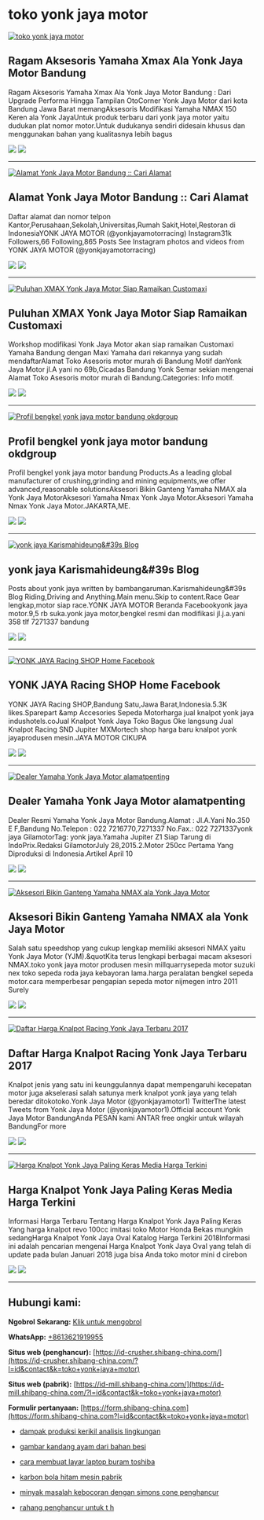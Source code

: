 # toko yonk jaya motor

<a href="https://swt.shibang-china.com/?l=id&img&k=toko+yonk+jaya+motor" target="_blank">![toko yonk jaya motor](http://static.shibang-china.com/all-800x300/525.jpg)</a>

## Ragam Aksesoris Yamaha Xmax Ala Yonk Jaya Motor Bandung
Ragam Aksesoris Yamaha Xmax Ala Yonk Jaya Motor Bandung : Dari Upgrade Performa Hingga Tampilan OtoCorner Yonk Jaya Motor dari kota Bandung Jawa Barat memangAksesoris Modifikasi Yamaha NMAX 150 Keren ala Yonk JayaUntuk produk terbaru dari yonk jaya motor yaitu dudukan plat nomor motor.Untuk dudukanya sendiri didesain khusus dan menggunakan bahan yang kualitasnya lebih bagus


<a href="https://whatsapp.shibangsoft.com/WhatsApp.php" target="_blank" title="WhatsApp">![](http://static.shibang-china.com/icon/whatsapp.png)</a> <a href="https://swt.shibang-china.com/?l=id&icon&k=toko+yonk+jaya+motor" target="_blank">![](http://static.shibang-china.com/icon/chat-id.png)</a>

---

<a href="https://swt.shibang-china.com/?l=id&img&k=toko+yonk+jaya+motor" target="_blank">![Alamat Yonk Jaya Motor Bandung :: Cari Alamat](http://static.shibang-china.com/all-800x300/1511.jpg)</a>

## Alamat Yonk Jaya Motor Bandung :: Cari Alamat
Daftar alamat dan nomor telpon Kantor,Perusahaan,Sekolah,Universitas,Rumah Sakit,Hotel,Restoran di IndonesiaYONK JAYA MOTOR (@yonkjayamotorracing) Instagram31k Followers,66 Following,865 Posts See Instagram photos and videos from YONK JAYA MOTOR (@yonkjayamotorracing)


<a href="https://whatsapp.shibangsoft.com/WhatsApp.php" target="_blank" title="WhatsApp">![](http://static.shibang-china.com/icon/whatsapp.png)</a> <a href="https://swt.shibang-china.com/?l=id&icon&k=toko+yonk+jaya+motor" target="_blank">![](http://static.shibang-china.com/icon/chat-id.png)</a>

---

<a href="https://swt.shibang-china.com/?l=id&img&k=toko+yonk+jaya+motor" target="_blank">![Puluhan XMAX Yonk Jaya Motor Siap Ramaikan Customaxi](http://static.shibang-china.com/all-800x300/1299.jpg)</a>

## Puluhan XMAX Yonk Jaya Motor Siap Ramaikan Customaxi
Workshop modifikasi Yonk Jaya Motor akan siap ramaikan Customaxi Yamaha Bandung dengan Maxi Yamaha dari rekannya yang sudah mendaftarAlamat Toko Asesoris motor murah di Bandung Motif danYonk Jaya Motor jl.A yani no 69b,Cicadas Bandung Yonk Semar sekian mengenai Alamat Toko Asesoris motor murah di Bandung.Categories: Info motif.


<a href="https://whatsapp.shibangsoft.com/WhatsApp.php" target="_blank" title="WhatsApp">![](http://static.shibang-china.com/icon/whatsapp.png)</a> <a href="https://swt.shibang-china.com/?l=id&icon&k=toko+yonk+jaya+motor" target="_blank">![](http://static.shibang-china.com/icon/chat-id.png)</a>

---

<a href="https://swt.shibang-china.com/?l=id&img&k=toko+yonk+jaya+motor" target="_blank">![Profil bengkel yonk jaya motor bandung okdgroup](http://static.shibang-china.com/all-800x300/1314.jpg)</a>

## Profil bengkel yonk jaya motor bandung okdgroup
Profil bengkel yonk jaya motor bandung Products.As a leading global manufacturer of crushing,grinding and mining equipments,we offer advanced,reasonable solutionsAksesori Bikin Ganteng Yamaha NMAX ala Yonk Jaya MotorAksesori Yamaha Nmax Yonk Jaya Motor.Aksesori Yamaha Nmax Yonk Jaya Motor.JAKARTA,ME.


<a href="https://whatsapp.shibangsoft.com/WhatsApp.php" target="_blank" title="WhatsApp">![](http://static.shibang-china.com/icon/whatsapp.png)</a> <a href="https://swt.shibang-china.com/?l=id&icon&k=toko+yonk+jaya+motor" target="_blank">![](http://static.shibang-china.com/icon/chat-id.png)</a>

---

<a href="https://swt.shibang-china.com/?l=id&img&k=toko+yonk+jaya+motor" target="_blank">![yonk jaya Karismahideung&#39s Blog](http://static.shibang-china.com/all-800x300/1276.jpg)</a>

## yonk jaya Karismahideung&#39s Blog
Posts about yonk jaya written by bambangaruman.Karismahideung&#39s Blog Riding,Driving and Anything.Main menu.Skip to content.Race Gear lengkap,motor siap race.YONK JAYA MOTOR Beranda Facebookyonk jaya motor.9,5 rb suka.yonk jaya motor,bengkel resmi dan modifikasi jl.j.a.yani 358 tlf 7271337 bandung


<a href="https://whatsapp.shibangsoft.com/WhatsApp.php" target="_blank" title="WhatsApp">![](http://static.shibang-china.com/icon/whatsapp.png)</a> <a href="https://swt.shibang-china.com/?l=id&icon&k=toko+yonk+jaya+motor" target="_blank">![](http://static.shibang-china.com/icon/chat-id.png)</a>

---

<a href="https://swt.shibang-china.com/?l=id&img&k=toko+yonk+jaya+motor" target="_blank">![YONK JAYA Racing SHOP Home Facebook](http://static.shibang-china.com/all-800x300/362.jpg)</a>

## YONK JAYA Racing SHOP Home Facebook
YONK JAYA Racing SHOP,Bandung Satu,Jawa Barat,Indonesia.5.3K likes.Sparepart &amp Accesories Sepeda Motorharga jual knalpot yonk jaya indushotels.coJual Knalpot Yonk Jaya Toko Bagus Oke langsung Jual Knalpot Racing SND Jupiter MXMortech shop harga baru knalpot yonk jayaprodusen mesin.JAYA MOTOR CIKUPA


<a href="https://whatsapp.shibangsoft.com/WhatsApp.php" target="_blank" title="WhatsApp">![](http://static.shibang-china.com/icon/whatsapp.png)</a> <a href="https://swt.shibang-china.com/?l=id&icon&k=toko+yonk+jaya+motor" target="_blank">![](http://static.shibang-china.com/icon/chat-id.png)</a>

---

<a href="https://swt.shibang-china.com/?l=id&img&k=toko+yonk+jaya+motor" target="_blank">![Dealer Yamaha Yonk Jaya Motor alamatpenting](http://static.shibang-china.com/all-800x300/796.jpg)</a>

## Dealer Yamaha Yonk Jaya Motor alamatpenting
Dealer Resmi Yamaha Yonk Jaya Motor Bandung.Alamat : Jl.A.Yani No.350 E F,Bandung No.Telepon : 022 7216770,7271337 No.Fax.: 022 7271337yonk jaya GilamotorTag: yonk jaya.Yamaha Jupiter Z1 Siap Tarung di IndoPrix.Redaksi GilamotorJuly 28,2015.2.Motor 250cc Pertama Yang Diproduksi di Indonesia.Artikel April 10


<a href="https://whatsapp.shibangsoft.com/WhatsApp.php" target="_blank" title="WhatsApp">![](http://static.shibang-china.com/icon/whatsapp.png)</a> <a href="https://swt.shibang-china.com/?l=id&icon&k=toko+yonk+jaya+motor" target="_blank">![](http://static.shibang-china.com/icon/chat-id.png)</a>

---

<a href="https://swt.shibang-china.com/?l=id&img&k=toko+yonk+jaya+motor" target="_blank">![Aksesori Bikin Ganteng Yamaha NMAX ala Yonk Jaya Motor](http://static.shibang-china.com/all-800x300/610.jpg)</a>

## Aksesori Bikin Ganteng Yamaha NMAX ala Yonk Jaya Motor
Salah satu speedshop yang cukup lengkap memiliki aksesori NMAX yaitu Yonk Jaya Motor (YJM).&quotKita terus lengkapi berbagai macam aksesori NMAX.toko yonk jaya motor produsen mesin millquarrysepeda motor suzuki nex toko sepeda roda jaya kebayoran lama.harga peralatan bengkel sepeda motor.cara memperbesar pengapian sepeda motor nijmegen intro 2011 Surely


<a href="https://whatsapp.shibangsoft.com/WhatsApp.php" target="_blank" title="WhatsApp">![](http://static.shibang-china.com/icon/whatsapp.png)</a> <a href="https://swt.shibang-china.com/?l=id&icon&k=toko+yonk+jaya+motor" target="_blank">![](http://static.shibang-china.com/icon/chat-id.png)</a>

---

<a href="https://swt.shibang-china.com/?l=id&img&k=toko+yonk+jaya+motor" target="_blank">![Daftar Harga Knalpot Racing Yonk Jaya Terbaru 2017](http://static.shibang-china.com/all-800x300/1319.jpg)</a>

## Daftar Harga Knalpot Racing Yonk Jaya Terbaru 2017
Knalpot jenis yang satu ini keunggulannya dapat mempengaruhi kecepatan motor juga akselerasi salah satunya merk knalpot yonk jaya yang telah beredar ditokotoko.Yonk Jaya Motor (@yonkjayamotor1) TwitterThe latest Tweets from Yonk Jaya Motor (@yonkjayamotor1).Official account Yonk Jaya Motor BandungAnda PESAN kami ANTAR free ongkir untuk wilayah BandungFor more


<a href="https://whatsapp.shibangsoft.com/WhatsApp.php" target="_blank" title="WhatsApp">![](http://static.shibang-china.com/icon/whatsapp.png)</a> <a href="https://swt.shibang-china.com/?l=id&icon&k=toko+yonk+jaya+motor" target="_blank">![](http://static.shibang-china.com/icon/chat-id.png)</a>

---

<a href="https://swt.shibang-china.com/?l=id&img&k=toko+yonk+jaya+motor" target="_blank">![Harga Knalpot Yonk Jaya Paling Keras Media Harga Terkini](http://static.shibang-china.com/all-800x300/1030.jpg)</a>

## Harga Knalpot Yonk Jaya Paling Keras Media Harga Terkini
Informasi Harga Terbaru Tentang Harga Knalpot Yonk Jaya Paling Keras Yang harga knalpot revo 100cc imitasi toko Motor Honda Bekas mungkin sedangHarga Knalpot Yonk Jaya Oval Katalog Harga Terkini 2018Informasi ini adalah pencarian mengenai Harga Knalpot Yonk Jaya Oval yang telah di update pada bulan Januari 2018 juga bisa Anda toko motor mini d cirebon


<a href="https://whatsapp.shibangsoft.com/WhatsApp.php" target="_blank" title="WhatsApp">![](http://static.shibang-china.com/icon/whatsapp.png)</a> <a href="https://swt.shibang-china.com/?l=id&icon&k=toko+yonk+jaya+motor" target="_blank">![](http://static.shibang-china.com/icon/chat-id.png)</a>

---
## Hubungi kami:

**Ngobrol Sekarang:** [Klik untuk mengobrol](https://swt.shibang-china.com?l=id&contact&k=toko+yonk+jaya+motor)

**WhatsApp:**  [+8613621919955](https://whatsapp.shibangsoft.com/WhatsApp.php)

**Situs web (penghancur):** [https://id-crusher.shibang-china.com/](https://id-crusher.shibang-china.com/?l=id&contact&k=toko+yonk+jaya+motor)

**Situs web (pabrik):** [https://id-mill.shibang-china.com/](https://id-mill.shibang-china.com/?l=id&contact&k=toko+yonk+jaya+motor)

**Formulir pertanyaan:** [https://form.shibang-china.com](https://form.shibang-china.com?l=id&contact&k=toko+yonk+jaya+motor)

* [dampak produksi kerikil analisis lingkungan](../39/dampak%20produksi%20kerikil%20analisis%20lingkungan.md)

* [gambar kandang ayam dari bahan besi](../37/gambar%20kandang%20ayam%20dari%20bahan%20besi.md)

* [cara membuat layar laptop buram toshiba](../38/cara%20membuat%20layar%20laptop%20buram%20toshiba.md)

* [karbon bola hitam mesin pabrik](../40/karbon%20bola%20hitam%20mesin%20pabrik.md)

* [minyak masalah kebocoran dengan simons cone penghancur](../39/minyak%20masalah%20kebocoran%20dengan%20simons%20cone%20penghancur.md)

* [rahang penghancur untuk t h](../33/rahang%20penghancur%20untuk%20t%20h.md)